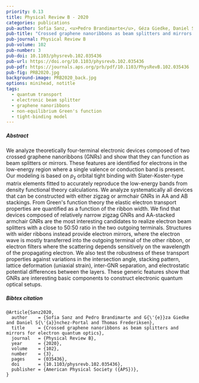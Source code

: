 ```yaml
---
priority: 0.13
title: Physical Review B - 2020
categories: publications
pub-author: Sofia Sanz, <u>Pedro Brandimarte</u>, Géza Giedke, Daniel Sánchez-Portal, and Thomas Frederiksen
pub-title: "Crossed graphene nanoribbons as beam splitters and mirrors for electron quantum optics"
pub-journal: Physical Review B
pub-volume: 102
pub-number: 3
pub-doi: 10.1103/physrevb.102.035436
pub-url: https://doi.org/10.1103/physrevb.102.035436
pub-pdf: https://journals.aps.org/prb/pdf/10.1103/PhysRevB.102.035436
pub-fig: PRB2020.jpg
background-image: PRB2020_back.jpg
options: minihead, notitle
tags:
  - quantum transport
  - electronic beam splitter
  - graphene nanoribbons
  - non-equilibrium Green's function
  - tight-binding model
---
```


##### Abstract

We analyze theoretically four-terminal electronic devices composed of two crossed graphene nanoribbons (GNRs) and show that they can function as beam splitters or mirrors. These features are identified for electrons in the low-energy region where a single valence or conduction band is present. Our modeling is based on *p*<sub>z</sub> orbital tight binding with Slater-Koster-type matrix elements fitted to accurately reproduce the low-energy bands from density functional theory calculations. We analyze systematically all devices that can be constructed with either zigzag or armchair GNRs in AA and AB stackings. From Green's function theory the elastic electron transport properties are quantified as a function of the ribbon width. We find that devices composed of relatively narrow zigzag GNRs and AA-stacked armchair GNRs are the most interesting candidates to realize electron beam splitters with a close to 50:50 ratio in the two outgoing terminals. Structures with wider ribbons instead provide electron mirrors, where the electron wave is mostly transferred into the outgoing terminal of the other ribbon, or electron filters where the scattering depends sensitively on the wavelength of the propagating electron. We also test the robustness of these transport properties against variations in the intersection angle, stacking pattern, lattice deformation (uniaxial strain), inter-GNR separation, and electrostatic potential differences between the layers. These generic features show that GNRs are interesting basic components to construct electronic quantum optical setups.


##### Bibtex citation

```
@Article{Sanz2020,
  author    = {Sofia Sanz and Pedro Brandimarte and G{\'{e}}za Giedke and Daniel S{\'{a}}nchez-Portal and Thomas Frederiksen},
  title     = {Crossed graphene nanoribbons as beam splitters and mirrors for electron quantum optics},
  journal   = {Physical Review B},
  year      = {2020},
  volume    = {102},
  number    = {3},
  pages     = {035436},
  doi       = {10.1103/physrevb.102.035436},
  publisher = {American Physical Society ({APS})},
}
```
